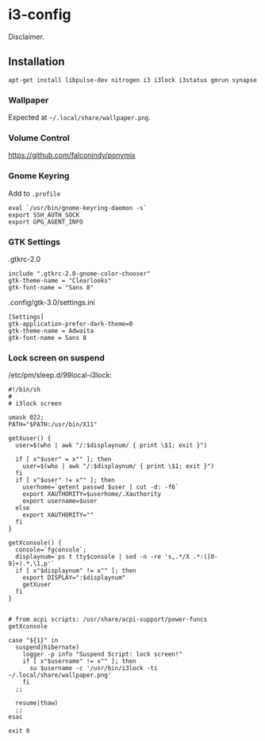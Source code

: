 # i3-config

Disclaimer.

## Installation

    apt-get install libpulse-dev nitrogen i3 i3lock i3status gmrun synapse

### Wallpaper    

Expected at `~/.local/share/wallpaper.png`.

### Volume Control

https://github.com/falconindy/ponymix

### Gnome Keyring

Add to `.profile`

    eval `/usr/bin/gnome-keyring-daemon -s`
    export SSH_AUTH_SOCK
    export GPG_AGENT_INFO

### GTK Settings    

.gtkrc-2.0
    
    include ".gtkrc-2.0-gnome-color-chooser"
    gtk-theme-name = "Clearlooks"
    gtk-font-name = "Sans 8"

.config/gtk-3.0/settings.ini

    [Settings]
    gtk-application-prefer-dark-theme=0
    gtk-theme-name = Adwaita
    gtk-font-name = Sans 8

### Lock screen on suspend

/etc/pm/sleep.d/99local-i3lock:

    #!/bin/sh
    #
    # i3lock screen

    umask 022;
    PATH="$PATH:/usr/bin/X11"

    getXuser() {
      user=$(who | awk "/:$displaynum/ { print \$1; exit }")

      if [ x"$user" = x"" ]; then
        user=$(who | awk "/:$displaynum/ { print \$1; exit }")
      fi
      if [ x"$user" != x"" ]; then
        userhome=`getent passwd $user | cut -d: -f6`
        export XAUTHORITY=$userhome/.Xauthority
        export username=$user
      else
        export XAUTHORITY=""
      fi
    }

    getXconsole() {
      console=`fgconsole`;
      displaynum=`ps t tty$console | sed -n -re 's,.*/X .*:([0-9]+).*,\1,p'`
      if [ x"$displaynum" != x"" ]; then
        export DISPLAY=":$displaynum"
        getXuser
      fi
    }


    # from acpi scripts: /usr/share/acpi-support/power-funcs
    getXconsole

    case "${1}" in
      suspend|hibernate)
        logger -p info "Suspend Script: lock screen!"
        if [ x"$username" != x"" ]; then
          su $username -c '/usr/bin/i3lock -ti ~/.local/share/wallpaper.png'
        fi
      ;;

      resume|thaw)
      ;;
    esac

    exit 0

